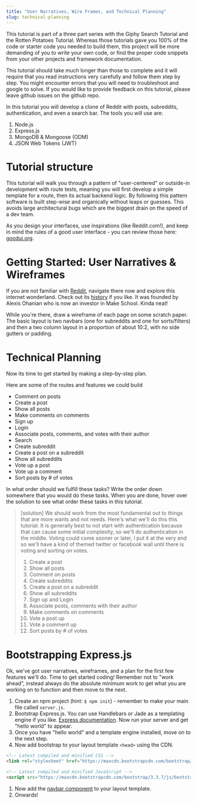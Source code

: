 ```yaml
---
title: "User Narratives, Wire Frames, and Technical Planning"
slug: technical-planning
---
```


This tutorial is part of a three part series with the Giphy Search Tutorial and the Rotten Potatoes Tutorial. Whereas those tutorials gave you 100% of the code or starter code you needed to build them, this project will be more demanding of you to write your own code, or find the proper code snippets from your other projects and framework documentation.

This tutorial should take much longer than those to complete and it will require that you read instructions very carefully and follow them step by step. You might encounter errors that you will need to troubleshoot and google to solve. If you would like to provide feedback on this tutorial, please leave github issues on the github repo.

In this tutorial you will develop a clone of Reddit with posts, subreddits, authentication, and even a search bar. The tools you will use are:

1. Node.js
1. Express.js
1. MongoDB & Mongoose (ODM)
1. JSON Web Tokens (JWT)

# Tutorial structure

This tutorial will walk you through a pattern of "user-centered" or outside-in development with route tests, meaning you will first develop a simple template for a route, then its actual backend logic. By following this pattern software is built step-wise and organically without leaps or guesses. This avoids large architectural bugs which are the biggest drain on the speed of a dev team.

As you design your interfaces, use inspirations (like Reddit.com!), and keep in mind the rules of a good user interface - you can review those here: [goodui.org](http://goodui.org/).

# Getting Started: User Narratives & Wireframes

If you are not familiar with [Reddit](https://www.reddit.com/), navigate there now and explore this internet wonderland. Check out its [history](https://en.wikipedia.org/wiki/Reddit#History) if you like. It was founded by Alexis Ohanian who is now an investor in Make School. Kinda neat!

While you're there, draw a wireframe of each page on some scratch paper. The basic layout is two navbars (one for subreddits and one for sorts/filters) and then a two column layout in a proportion of about 10:2, with no side gutters or padding.

# Technical Planning

Now its time to get started by making a step-by-step plan.

Here are some of the routes and features we could build

* Comment on posts
* Create a post
* Show all posts
* Make comments on comments
* Sign up
* Login
* Associate posts, comments, and votes with their author
* Search
* Create subreddit
* Create a post on a subreddit
* Show all subreddits
* Vote up a post
* Vote up a comment
* Sort posts by # of votes

In what order should we fulfill these tasks? Write the order down somewhere that you would do these tasks. When you are done, hover over the solution to see what order these tasks in this tutorial.

> [solution]
> We should work from the most fundamental out to things that are more wants and not needs. Here's what we'll do this this tutorial. It is generally best to not start with authentication because that can cause some initial complexity, so we'll do authentication in the middle. Voting could come sooner or later, I put it at the very end so we'll have a kind of themed twitter or facebook wall until there is voting and sorting on votes.
> 1. Create a post
> 1. Show all posts
> 1. Comment on posts
> 1. Create subreddits
> 1. Create a post on a subreddit
> 1. Show all subreddits
> 1. Sign up and Login
> 1. Associate posts, comments with their author
> 1. Make comments on comments
> 1. Vote a post up
> 1. Vote a comment up
> 1. Sort posts by # of votes

# Bootstrapping Express.js

Ok, we've got user narratives, wireframes, and a plan for the first few features we'll do. Time to get started coding! Remember not to "work ahead", instead always do the absolute minimum work to get what you are working on to function and then move to the next.

1. Create an npm project (hint: `$ npm init`) - remember to make your main file called `server.js`.
1. Bootstrap Express.js. You can use Handlebars or Jade as a templating engine if you like. [Express documentation](https://expressjs.com/en/starter/hello-world.html). Now run your server and get "hello world" to appear.
1. Once you have "hello world" and a template engine installed, move on to the next step.
1. Now add bootstrap to your layout template `<head>` using the CDN.
  ```html
  <!-- Latest compiled and minified CSS -->
  <link rel="stylesheet" href="https://maxcdn.bootstrapcdn.com/bootstrap/3.3.7/css/bootstrap.min.css" integrity="sha384-BVYiiSIFeK1dGmJRAkycuHAHRg32OmUcww7on3RYdg4Va+PmSTsz/K68vbdEjh4u" crossorigin="anonymous">

  <!-- Latest compiled and minified JavaScript -->
  <script src="https://maxcdn.bootstrapcdn.com/bootstrap/3.3.7/js/bootstrap.min.js" integrity="sha384-Tc5IQib027qvyjSMfHjOMaLkfuWVxZxUPnCJA7l2mCWNIpG9mGCD8wGNIcPD7Txa" crossorigin="anonymous"></script>
  ```
1. Now add the [navbar component](http://getbootstrap.com/components/#navbar) to your layout template.
1. Onwards!
